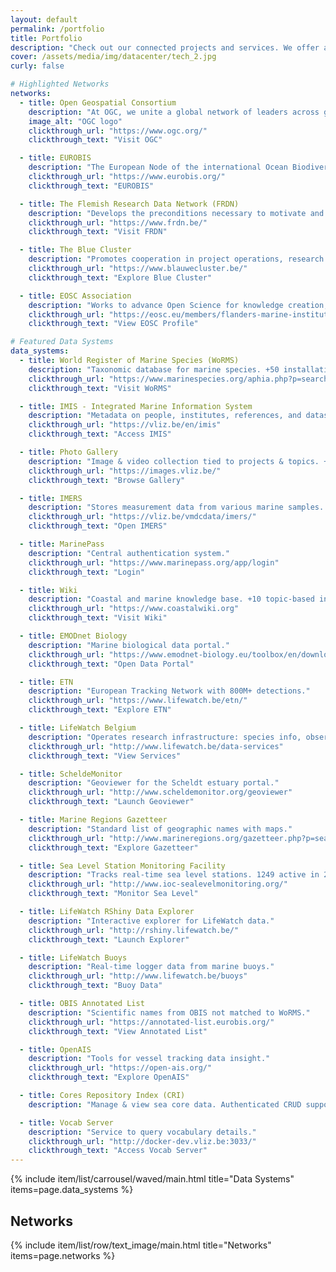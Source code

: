 ```yaml
---
layout: default
permalink: /portfolio
title: Portfolio
description: "Check out our connected projects and services. We offer a range of services to support the FAIR principles of data management. Learn more about our services and how they can help you in your research."
cover: /assets/media/img/datacenter/tech_2.jpg
curly: false

# Highlighted Networks
networks:
  - title: Open Geospatial Consortium
    description: "At OGC, we unite a global network of leaders across government, business, research institutions, startups, and the geospatial community."
    image_alt: "OGC logo"
    clickthrough_url: "https://www.ogc.org/"
    clickthrough_text: "Visit OGC"

  - title: EUROBIS
    description: "The European Node of the international Ocean Biodiversity Information System (OBIS) - publishes distribution data on marine species, collected within European marine waters or collected by European researchers."
    clickthrough_url: "https://www.eurobis.org/"
    clickthrough_text: "EUROBIS"

  - title: The Flemish Research Data Network (FRDN)
    description: "Develops the preconditions necessary to motivate and enable researchers from Flemish research performing organizations to exchange and reuse (FAIR) research (meta)data."
    clickthrough_url: "https://www.frdn.be/"
    clickthrough_text: "Visit FRDN"

  - title: The Blue Cluster
    description: "Promotes cooperation in project operations, research internationalization, events, and representation of VLIZ."
    clickthrough_url: "https://www.blauwecluster.be/"
    clickthrough_text: "Explore Blue Cluster"

  - title: EOSC Association
    description: "Works to advance Open Science for knowledge creation, education, and innovation."
    clickthrough_url: "https://eosc.eu/members/flanders-marine-institute-vliz/"
    clickthrough_text: "View EOSC Profile"

# Featured Data Systems
data_systems:
  - title: World Register of Marine Species (WoRMS)
    description: "Taxonomic database for marine species. +50 installations based on species or geography."
    clickthrough_url: "https://www.marinespecies.org/aphia.php?p=search"
    clickthrough_text: "Visit WoRMS"

  - title: IMIS - Integrated Marine Information System
    description: "Metadata on people, institutes, references, and datasets. +60 installations."
    clickthrough_url: "https://vliz.be/en/imis"
    clickthrough_text: "Access IMIS"

  - title: Photo Gallery
    description: "Image & video collection tied to projects & topics. +100 installations."
    clickthrough_url: "https://images.vliz.be/"
    clickthrough_text: "Browse Gallery"

  - title: IMERS
    description: "Stores measurement data from various marine samples. +10 installations."
    clickthrough_url: "https://vliz.be/vmdcdata/imers/"
    clickthrough_text: "Open IMERS"

  - title: MarinePass
    description: "Central authentication system."
    clickthrough_url: "https://www.marinepass.org/app/login"
    clickthrough_text: "Login"

  - title: Wiki
    description: "Coastal and marine knowledge base. +10 topic-based installs."
    clickthrough_url: "https://www.coastalwiki.org"
    clickthrough_text: "Visit Wiki"

  - title: EMODnet Biology
    description: "Marine biological data portal."
    clickthrough_url: "https://www.emodnet-biology.eu/toolbox/en/download/occurrence/explore"
    clickthrough_text: "Open Data Portal"

  - title: ETN
    description: "European Tracking Network with 800M+ detections."
    clickthrough_url: "https://www.lifewatch.be/etn/"
    clickthrough_text: "Explore ETN"

  - title: LifeWatch Belgium
    description: "Operates research infrastructure: species info, observatory, habitat mapping."
    clickthrough_url: "http://www.lifewatch.be/data-services"
    clickthrough_text: "View Services"

  - title: ScheldeMonitor
    description: "Geoviewer for the Scheldt estuary portal."
    clickthrough_url: "http://www.scheldemonitor.org/geoviewer"
    clickthrough_text: "Launch Geoviewer"

  - title: Marine Regions Gazetteer
    description: "Standard list of geographic names with maps."
    clickthrough_url: "http://www.marineregions.org/gazetteer.php?p=search"
    clickthrough_text: "Explore Gazetteer"

  - title: Sea Level Station Monitoring Facility
    description: "Tracks real-time sea level stations. 1249 active in 2024."
    clickthrough_url: "http://www.ioc-sealevelmonitoring.org/"
    clickthrough_text: "Monitor Sea Level"

  - title: LifeWatch RShiny Data Explorer
    description: "Interactive explorer for LifeWatch data."
    clickthrough_url: "http://rshiny.lifewatch.be/"
    clickthrough_text: "Launch Explorer"

  - title: LifeWatch Buoys
    description: "Real-time logger data from marine buoys."
    clickthrough_url: "http://www.lifewatch.be/buoys"
    clickthrough_text: "Buoy Data"

  - title: OBIS Annotated List
    description: "Scientific names from OBIS not matched to WoRMS."
    clickthrough_url: "https://annotated-list.eurobis.org/"
    clickthrough_text: "View Annotated List"

  - title: OpenAIS
    description: "Tools for vessel tracking data insight."
    clickthrough_url: "https://open-ais.org/"
    clickthrough_text: "Explore OpenAIS"

  - title: Cores Repository Index (CRI)
    description: "Manage & view sea core data. Authenticated CRUD support."

  - title: Vocab Server
    description: "Service to query vocabulary details."
    clickthrough_url: "http://docker-dev.vliz.be:3033/"
    clickthrough_text: "Access Vocab Server"
---
```


{% include item/list/carrousel/waved/main.html
title="Data Systems"
items=page.data_systems %}

<h2>Networks</h2>
{% include item/list/row/text_image/main.html
title="Networks"
items=page.networks %}

